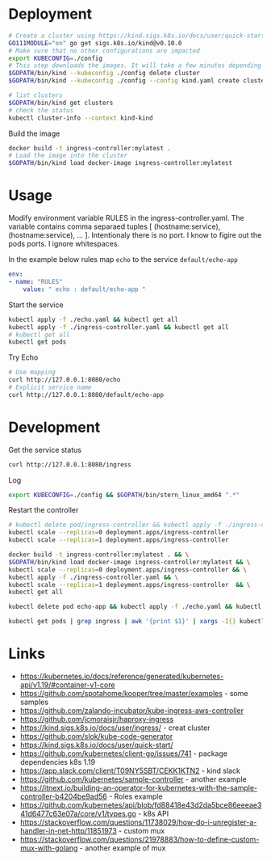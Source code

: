 # Deployment

```sh
# Create a cluster using https://kind.sigs.k8s.io/docs/user/quick-start/
GO111MODULE="on" go get sigs.k8s.io/kind@v0.10.0
# Make sure that no other configurations are impacted
export KUBECONFIG=./config
# This step downloads the images. It will take a few minutes depending on the connection
$GOPATH/bin/kind --kubeconfig ./config delete cluster
$GOPATH/bin/kind --kubeconfig ./config --config kind.yaml create cluster

# list clusters 
$GOPATH/bin/kind get clusters
# check the status
kubectl cluster-info --context kind-kind
```

Build the image 
```sh
docker build -t ingress-controller:mylatest .
# Load the image into the cluster
$GOPATH/bin/kind load docker-image ingress-controller:mylatest
```

# Usage

Modify environment variable RULES in the ingress-controller.yaml. The variable contains comma separaed tuples [ (hostname:service),(hostname:service), ... ]. Intentionaly there is no port. I know to figire out the pods ports. I ignore whitespaces.

In the example below rules map `echo` to the service `default/echo-app`
```yaml
env:
- name: "RULES"
    value: " echo : default/echo-app "
```


Start the service 
```sh
kubectl apply -f ./echo.yaml && kubectl get all
kubectl apply -f ./ingress-controller.yaml && kubectl get all
# kubectl get all
kubectl get pods
```

Try Echo 
```sh
# Use mapping 
curl http://127.0.0.1:8080/echo
# Explicit service name
curl http://127.0.0.1:8080/default/echo-app
```

# Development

Get the service status 
```sh
curl http://127.0.0.1:8080/ingress
```

Log
```sh
export KUBECONFIG=./config && $GOPATH/bin/stern_linux_amd64 ".*"
```

Restart the controller 
```sh
# kubectl delete pod/ingress-controller && kubectl apply -f ./ingress-controller.yaml && kubectl get all
kubectl scale --replicas=0 deployment.apps/ingress-controller
kubectl scale --replicas=1 deployment.apps/ingress-controller
```

```sh
docker build -t ingress-controller:mylatest . && \
$GOPATH/bin/kind load docker-image ingress-controller:mylatest && \
kubectl scale --replicas=0 deployment.apps/ingress-controller && \
kubectl apply -f ./ingress-controller.yaml && \
kubectl scale --replicas=1 deployment.apps/ingress-controller  && \
kubectl get all
```

```sh
kubectl delete pod echo-app && kubectl apply -f ./echo.yaml && kubectl get all
```

```sh
kubectl get pods | grep ingress | awk '{print $1}' | xargs -I{} kubectl exec {}  -- curl --silent http://10.244.0.7:5688
```

# Links

* https://kubernetes.io/docs/reference/generated/kubernetes-api/v1.19/#container-v1-core 
* https://github.com/spotahome/kooper/tree/master/examples - some samples 
* https://github.com/zalando-incubator/kube-ingress-aws-controller
* https://github.com/jcmoraisjr/haproxy-ingress
* https://kind.sigs.k8s.io/docs/user/ingress/ - creat cluster
* https://github.com/slok/kube-code-generator
* https://kind.sigs.k8s.io/docs/user/quick-start/
* https://github.com/kubernetes/client-go/issues/741  - package dependencies k8s 1.19
* https://app.slack.com/client/T09NY5SBT/CEKK1KTN2  - kind slack
* https://github.com/kubernetes/sample-controller - another example
* https://itnext.io/building-an-operator-for-kubernetes-with-the-sample-controller-b4204be9ad56 - Roles example
* https://github.com/kubernetes/api/blob/fd88418e43d2da5bce86eeeae341d6477c63e07a/core/v1/types.go  - k8s API
* https://stackoverflow.com/questions/11738029/how-do-i-unregister-a-handler-in-net-http/11851973  - custom mux
* https://stackoverflow.com/questions/21978883/how-to-define-custom-mux-with-golang - another example of mux